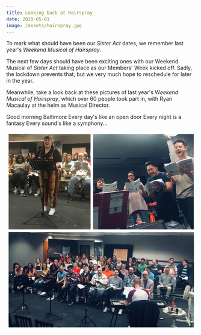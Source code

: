 ```yaml
---
title: Looking back at Hairspray
date: 2020-05-01
image: /assets/hairspray.jpg
---
```

 To mark what should have been our *Sister Act* dates, we remember last year's *Weekend Musical of Hairspray*.  

The next few days should have been exciting ones with our Weekend Musical of *Sister Act* taking place as our Members' Week kicked off. Sadly, the lockdown prevents that, but we very much hope to reschedule for later in the year.

Meanwhile, take a look back at these pictures of last year's W*eekend Musical of Hairspray*, which over 60 people took part in, with Ryan Macaulay at the helm as Musical Director.

Good morning Baltimore Every day's like an open door
Every night is a fantasy
Every sound's like a symphony...

![](/assets/hairspray.jpg)